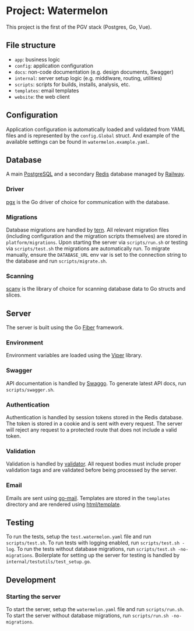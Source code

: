 # Project: Watermelon

This project is the first of the PGV stack (Postgres, Go, Vue).

## File structure

- `app`: business logic
- `config`: application configuration
- `docs`: non-code documentation (e.g. design documents, Swagger)
- `internal`: server setup logic (e.g. middlware, routing, utilities)
- `scripts`: scripts for builds, installs, analysis, etc.
- `templates`: email templates
- `website`: the web client

## Configuration

Application configuration is automatically loaded and validated from YAML files and is represented by the `config.Global` struct. And example of the available settings can be found in `watermelon.example.yaml`.

## Database

A main [PostgreSQL](https://www.postgresql.org/) and a secondary [Redis](https://redis.io/) database managed by [Railway](https://railway.app/).

### Driver

[pgx](https://github.com/jackc/pgx) is the Go driver of choice for communication with the database.

### Migrations

Database migrations are handled by [tern](https://github.com/jackc/tern). All relevant migration files (including configuration and the migration scripts themselves) are stored in `platform/migrations`. Upon starting the server via `scripts/run.sh` or testing via `scripts/test.sh` the migrations are automatically run. To migrate manually, ensure the `DATABASE_URL` env var is set to the connection string to the database and run `scripts/migrate.sh`.

### Scanning

[scany](https://github.com/georgysavva/scany) is the library of choice for scanning database data to Go structs and slices.

## Server

The server is built using the Go [Fiber](https://github.com/gofiber/fiber) framework.

### Environment

Environment variables are loaded using the [Viper](https://github.com/spf13/viper) library.

### Swagger

API documentation is handled by [Swaggo](https://github.com/swaggo/swag). To generate latest API docs, run `scripts/swagger.sh`.

### Authentication

Authentication is handled by session tokens stored in the Redis database. The token is stored in a cookie and is sent with every request. The server will reject any request to a protected route that does not include a valid token.

### Validation

Validation is handled by [validator](https://github.com/go-playground/validator). All request bodies must include proper validation tags and are validated before being processed by the server.

### Email

Emails are sent using [go-mail](https://github.com/wneessen/go-mail). Templates are stored in the `templates` directory and are rendered using [html/template](https://pkg.go.dev/html/template).

## Testing

To run the tests, setup the `test.watermelon.yaml` file and run `scripts/test.sh`. To run tests with logging enabled, run `scripts/test.sh -log`. To run the tests without database migrations, run `scripts/test.sh -no-migrations`. Boilerplate for setting up the server for testing is handled by `internal/testutils/test_setup.go`.

## Development

### Starting the server

To start the server, setup the `watermelon.yaml` file and run `scripts/run.sh`. To start the server without database migrations, run `scripts/run.sh -no-migrations`.
